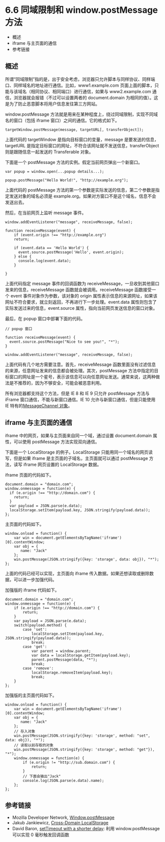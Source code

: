 # 6.6 同域限制和 window.postMessage 方法

*   概述
*   iframe 与主页面的通信
*   参考链接

## 概述

所谓“同域限制”指的是，出于安全考虑，浏览器只允许脚本与同样协议、同样端口、同样域名的地址进行通信。比如，www1.example.com 页面上面的脚本，只能与该域名（相同协议、相同端口）进行通信，如果与 www2.example.com 通信，浏览器就会报错（不过可以设置两者的 document.domain 为相同的值）。这是为了防止恶意脚本将用户信息发往第三方网站。

window.postMessage 方法就是用来在某种程度上，绕过同域限制，实现不同域名的窗口（包括 iframe 窗口）之间的通信。它的格式如下。

```
targetWindow.postMessage(message, targetURL[, transferObject]);
```

上面代码的 targetWindow 是指向目标窗口的变量，message 是要发送的信息，targetURL 是指定目标窗口的网址，不符合该网址就不发送信息，transferObject 则是跟随信息一起发送的 Transferable 对象。

下面是一个 postMessage 方法的实例。假定当前网页弹出一个新窗口。

```
var popup = window.open(...popup details...);

popup.postMessage("Hello World!", "http://example.org");
```

上面代码的 postMessage 方法的第一个参数是实际发送的信息，第二个参数是指定发送对象的域名必须是 example.org。如果对方窗口不是这个域名，信息不会发送出去。

然后，在当前网页上监听 message 事件。

```
window.addEventListener("message", receiveMessage, false);

function receiveMessage(event) {
    if (event.origin !== "http://example.org")
    return;

    if (event.data == 'Hello World') {
      event.source.postMessage('Hello', event.origin);
    } else {
      console.log(event.data);
    }

}
```

上面代码指定 message 事件的回调函数为 receiveMessage，一旦收到其他窗口发来的信息，receiveMessage 函数就会被调用。receiveMessage 函数接受一个 event 事件对象作为参数，该对象的 origin 属性表示信息的来源网址，如果该网址不符合要求，就立刻返回，不再进行下一步处理。event.data 属性则包含了实际发送过来的信息，event.source 属性，指向当前网页发送信息的窗口对象。

最后，在 popup 窗口中部署下面的代码。

```
// popup 窗口

function receiveMessage(event) {
  event.source.postMessage("Nice to see you!", "*");
}

window.addEventListener("message", receiveMessage, false);
```

上面代码有几个地方需要注意。首先，receiveMessage 函数里面没有过滤信息的来源，任意网址发来的信息都会被处理。其次，postMessage 方法中指定的目标窗口的网址是一个星号，表示该信息可以向任意网址发送。通常来说，这两种做法是不推荐的，因为不够安全，可能会被恶意利用。

所有浏览器都支持这个方法，但是 IE 8 和 IE 9 只允许 postMessage 方法与 iFrame 窗口通信，不能与新窗口通信。IE 10 允许与新窗口通信，但是只能使用 IE 特有的[MessageChannel 对象](http://msdn.microsoft.com/en-us/library/windows/apps/hh441303.aspx)。

## iframe 与主页面的通信

iframe 中的网页，如果与主页面来自同一个域，通过设置 document.domain 属性，可以使用 postMessage 方法实现双向通信。

下面是一个 LocalStorage 的例子。LocalStorage 只能用同一个域名的网页读写，但是如果 iframe 是主页面的子域名，主页面就可以通过 postMessage 方法，读写 iframe 网页设置的 LocalStorage 数据。

iframe 页面的代码如下。

```
document.domain = "domain.com";
window.onmessage = function(e) {
  if (e.origin !== "http://domain.com") {
    return;
  }
  var payload = JSON.parse(e.data);
  localStorage.setItem(payload.key, JSON.stringify(payload.data));
};
```

主页面的代码如下。

```
window.onload = function() {
    var win = document.getElementsByTagName('iframe')[0].contentWindow;
    var obj = {
       name: "Jack"
    };
    win.postMessage(JSON.stringify({key: 'storage', data: obj}), "*");
};
```

上面的代码已经可以实现，主页面向 iframe 传入数据。如果还想读取或删除数据，可以进一步加强代码。

加强版的 iframe 代码如下。

```
document.domain = "domain.com";
window.onmessage = function(e) {
    if (e.origin !== "http://domain.com") {
        return;
    }
    var payload = JSON.parse(e.data);
    switch(payload.method) {
        case 'set':
            localStorage.setItem(payload.key, JSON.stringify(payload.data));
            break;
        case 'get':
            var parent = window.parent;
            var data = localStorage.getItem(payload.key);
            parent.postMessage(data, "*");
            break;
        case 'remove':
            localStorage.removeItem(payload.key);
            break;
    }
};
```

加强版的主页面代码如下。

```
window.onload = function() {
    var win = document.getElementsByTagName('iframe')[0].contentWindow;
    var obj = {
       name: "Jack"
    };
    // 存入对象
    win.postMessage(JSON.stringify({key: 'storage', method: "set", data: obj}), "*");
    // 读取以前存取的对象
    win.postMessage(JSON.stringify({key: 'storage', method: "get"}), "*");
    window.onmessage = function(e) {
        if (e.origin != "http://sub.domain.com") {
            return;
        }
        // 下面会输出"Jack"
        console.log(JSON.parse(e.data).name);
    };
};
```

## 参考链接

*   Mozilla Developer Network, [Window.postMessage](https://developer.mozilla.org/en-US/docs/Web/API/window.postMessage)
*   Jakub Jankiewicz, [Cross-Domain LocalStorage](http://jcubic.wordpress.com/2014/06/20/cross-domain-localstorage/)
*   David Baron, [setTimeout with a shorter delay](http://dbaron.org/log/20100309-faster-timeouts): 利用 window.postMessage 可以实现 0 毫秒触发回调函数